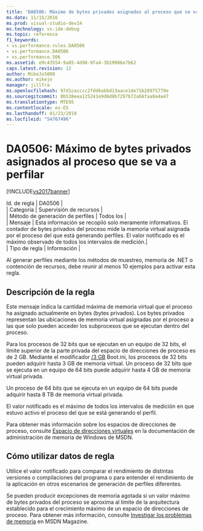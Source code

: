 ```yaml
---
title: 'DA0506: Máximo de bytes privados asignados al proceso que se va a perfilar | Microsoft Docs'
ms.date: 11/15/2016
ms.prod: visual-studio-dev14
ms.technology: vs-ide-debug
ms.topic: reference
f1_keywords:
- vs.performance.rules.DA0506
- vs.performance.DA0506
- vs.performance.506
ms.assetid: e9c43554-9a85-4d98-9fa4-3b19986e7b62
caps.latest.revision: 12
author: MikeJo5000
ms.author: mikejo
manager: jillfra
ms.openlocfilehash: 97d1cacccc2fdd6abbd13aace1de71b28975779e
ms.sourcegitcommit: 8b538eea125241e9d6d8b7297b72a66faa9a4a47
ms.translationtype: MTE95
ms.contentlocale: es-ES
ms.lasthandoff: 01/23/2019
ms.locfileid: "54767496"
---
```

# <a name="da0506-maximum-private-bytes-allocated-for-the-process-being-profiled"></a>DA0506: Máximo de bytes privados asignados al proceso que se va a perfilar
[!INCLUDE[vs2017banner](../includes/vs2017banner.md)]

Id. de regla | DA0506 |  
| Categoría | Supervisión de recursos |  
| Método de generación de perfiles | Todos los |  
| Mensaje | Esta información se recopiló solo meramente informativos. El contador de bytes privados del proceso mide la memoria virtual asignada por el proceso del que está generando perfiles. El valor notificado es el máximo observado de todos los intervalos de medición.|  
| Tipo de regla | Información |  
  
 Al generar perfiles mediante los métodos de muestreo, memoria de .NET o contención de recursos, debe reunir al menos 10 ejemplos para activar esta regla.  
  
## <a name="rule-description"></a>Descripción de la regla  
 Este mensaje indica la cantidad máxima de memoria virtual que el proceso ha asignado actualmente en bytes (bytes privados). Los bytes privados representan las ubicaciones de memoria virtual asignadas por el proceso a las que solo pueden acceder los subprocesos que se ejecutan dentro del proceso.  
  
 Para los procesos de 32 bits que se ejecutan en un equipo de 32 bits, el límite superior de la parte privada del espacio de direcciones de proceso es de 2 GB. Mediante el modificador [/3 GB](http://go.microsoft.com/fwlink/?LinkId=177831) Boot.ini, los procesos de 32 bits pueden adquirir hasta 3 GB de memoria virtual. Un proceso de 32 bits que se ejecuta en un equipo de 64 bits puede adquirir hasta 4 GB de memoria virtual privada.  
  
 Un proceso de 64 bits que se ejecuta en un equipo de 64 bits puede adquirir hasta 8 TB de memoria virtual privada.  
  
 El valor notificado es el máximo de todos los intervalos de medición en que estuvo activo el proceso del que se está generando el perfil.  
  
 Para obtener más información sobre los espacios de direcciones de proceso, consulte [Espacio de direcciones virtuales](http://go.microsoft.com/fwlink/?LinkId=177832) en la documentación de administración de memoria de Windows de MSDN.  
  
## <a name="how-to-use-rule-data"></a>Cómo utilizar datos de regla  
 Utilice el valor notificado para comparar el rendimiento de distintas versiones o compilaciones del programa o para entender el rendimiento de la aplicación en otros escenarios de generación de perfiles diferentes.  
  
 Se pueden producir excepciones de memoria agotada si un valor máximo de bytes privados del proceso se aproxima al límite de la arquitectura establecido para el crecimiento máximo de un espacio de direcciones de proceso. Para obtener más información, consulte [Investigar los problemas de memoria](http://go.microsoft.com/fwlink/?LinkID=177833) en MSDN Magazine.
